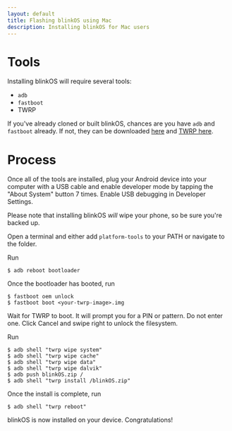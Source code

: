 ```yaml
---
layout: default
title: Flashing blinkOS using Mac
description: Installing blinkOS for Mac users
---
```


# Tools

Installing blinkOS will require several tools:
* `adb`
* `fastboot`
* TWRP

If you've already cloned or built blinkOS, chances are you have `adb` and `fastboot` already. If not, they
can be downloaded [here]() and [TWRP here]().

# Process

Once all of the tools are installed, plug your Android device into your computer with a USB cable and enable developer
mode by tapping the "About System" button 7 times. Enable USB debugging in Developer Settings.

Please note that installing blinkOS *will* wipe your phone, so be sure you're backed up.

Open a terminal and either add `platform-tools` to your PATH or navigate to the folder.

Run
```
$ adb reboot bootloader
```
Once the bootloader has booted, run
```
$ fastboot oem unlock
$ fastboot boot <your-twrp-image>.img
```
Wait for TWRP to boot. It will prompt you for a PIN or pattern. Do not enter one. Click Cancel and swipe right to unlock the filesystem.

Run
```
$ adb shell "twrp wipe system"
$ adb shell "twrp wipe cache"
$ adb shell "twrp wipe data"
$ adb shell "twrp wipe dalvik"
$ adb push blinkOS.zip /
$ adb shell "twrp install /blinkOS.zip"
```
Once the install is complete, run
```
$ adb shell "twrp reboot"
```

blinkOS is now installed on your device. Congratulations!